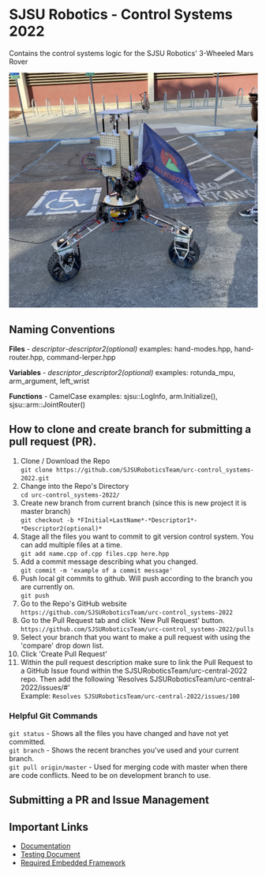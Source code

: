 # SJSU Robotics - Control Systems 2022
Contains the control systems logic for the SJSU Robotics' 3-Wheeled Mars Rover

![](rover.jpg)

## Naming Conventions
**Files** - *descriptor*-*descriptor2(optional)*
examples: hand-modes.hpp, hand-router.hpp, command-lerper.hpp
  
  
**Variables** - *descriptor*_*descriptor2(optional)*
examples: rotunda_mpu, arm_argument, left_wrist

  
**Functions** - CamelCase
examples: sjsu::LogInfo, arm.Initialize(), sjsu::arm::JointRouter()

## How to clone and create branch for submitting a pull request (PR).

1. Clone / Download the Repo  
   `git clone https://github.com/SJSURoboticsTeam/urc-control_systems-2022.git`
1. Change into the Repo's Directory  
   `cd urc-control_systems-2022/`
1. Create new branch from current branch (since this is new project it is master branch)  
   `git checkout -b *FInitial+LastName*-*Descriptor1*-*Descriptor2(optional)*`
1. Stage all the files you want to commit to git version control system. You can add multiple files at a time.  
   `git add name.cpp of.cpp files.cpp here.hpp`
1. Add a commit message describing what you changed.  
   `git commit -m 'example of a commit message'`
1. Push local git commits to github. Will push according to the branch you are currently on.  
   `git push`
1. Go to the Repo's GitHub website  
   `https://github.com/SJSURoboticsTeam/urc-control_systems-2022`
1. Go to the Pull Request tab and click 'New Pull Request' button.
   `https://github.com/SJSURoboticsTeam/urc-control_systems-2022/pulls`
1. Select your branch that you want to make a pull request with using the 'compare' drop down list.
1. Click 'Create Pull Request'
1. Within the pull request description make sure to link the Pull Request to a GitHub Issue found within the SJSURoboticsTeam/urc-central-2022 repo. Then add the following 'Resolves SJSURoboticsTeam/urc-central-2022/issues/#'  
   Example: `Resolves SJSURoboticsTeam/urc-central-2022/issues/100`

### Helpful Git Commands

`git status` - Shows all the files you have changed and have not yet committed.  
`git branch` - Shows the recent branches you've used and your current branch.  
`git pull origin/master` - Used for merging code with master when there are code conflicts. Need to be on development branch to use.


## Submitting a PR and Issue Management
## Important Links
- [Documentation](https://docs.google.com/presentation/d/17clPo-6g9CDImaTh3-akEh0AcbR9gbY4OoO5jGr4u0E/edit#slide=id.g67d1ef67815700a3_12)  
- [Testing Document](https://docs.google.com/document/d/1GoI3ypr8xW_N2GrNbO3eNoYoz85498nix4rTv1WexoA/edit?usp=sharing)  
- [Required Embedded Framework](https://github.com/SJSU-Dev2/SJSU-Dev2.git)  

 
